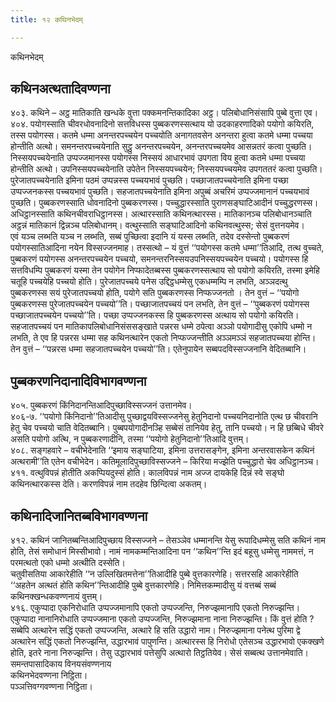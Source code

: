 ```yaml
---
title: १२ कथिनभेदम्

---
```

कथिनभेदम्  


## कथिनअत्थतादिवण्णना

४०३. कथिने – अट्ठ मातिकाति खन्धके वुत्ता पक्कमनन्तिकादिका अट्ठ। पलिबोधानिसंसापि पुब्बे वुत्ता एव।  
४०४. पयोगस्साति चीवरधोवनादिनो सत्तविधस्स पुब्बकरणस्सत्थाय यो उदकाहरणादिको पयोगो कयिरति, तस्स पयोगस्स। कतमे धम्मा अनन्तरपच्चयेन पच्चयोति अनागतवसेन अनन्तरा हुत्वा कतमे धम्मा पच्चया होन्तीति अत्थो। समनन्तरपच्चयेनाति सुट्ठु अनन्तरपच्चयेन, अनन्तरपच्चयमेव आसन्नतरं कत्वा पुच्छति। निस्सयपच्चयेनाति उप्पज्जमानस्स पयोगस्स निस्सयं आधारभावं उपगता विय हुत्वा कतमे धम्मा पच्चया होन्तीति अत्थो। उपनिस्सयपच्चयेनाति उपेतेन निस्सयपच्चयेन; निस्सयपच्चयमेव उपगततरं कत्वा पुच्छति। पुरेजातपच्चयेनाति इमिना पठमं उप्पन्नस्स पच्चयभावं पुच्छति। पच्छाजातपच्चयेनाति इमिना पच्छा उप्पज्जनकस्स पच्चयभावं पुच्छति। सहजातपच्चयेनाति इमिना अपुब्बं अचरिमं उप्पज्जमानानं पच्चयभावं पुच्छति। पुब्बकरणस्साति धोवनादिनो पुब्बकरणस्स। पच्चुद्धारस्साति पुराणसङ्घाटिआदीनं पच्चुद्धरणस्स। अधिट्ठानस्साति कथिनचीवराधिट्ठानस्स। अत्थारस्साति कथिनत्थारस्स। मातिकानञ्च पलिबोधानञ्चाति अट्ठन्नं मातिकानं द्विन्नञ्च पलिबोधानम्। वत्थुस्साति सङ्घाटिआदिनो कथिनवत्थुस्स; सेसं वुत्तनयमेव।  
एवं यञ्च लब्भति यञ्च न लब्भति, सब्बं पुच्छित्वा इदानि यं यस्स लब्भति, तदेव दस्सेन्तो पुब्बकरणं पयोगस्सातिआदिना नयेन विस्सज्जनमाह। तस्सत्थो – यं वुत्तं ‘‘पयोगस्स कतमे धम्मा’’तिआदि, तत्थ वुच्चते, पुब्बकरणं पयोगस्स अनन्तरपच्चयेन पच्चयो, समनन्तरनिस्सयउपनिस्सयपच्चयेन पच्चयो। पयोगस्स हि सत्तविधम्पि पुब्बकरणं यस्मा तेन पयोगेन निप्फादेतब्बस्स पुब्बकरणस्सत्थाय सो पयोगो कयिरति, तस्मा इमेहि चतूहि पच्चयेहि पच्चयो होति। पुरेजातपच्चये पनेस उद्दिट्ठधम्मेसु एकधम्मम्पि न लभति, अञ्ञदत्थु पुब्बकरणस्स सयं पुरेजातपच्चयो होति, पयोगे सति पुब्बकरणस्स निप्फज्जनतो । तेन वुत्तं – ‘‘पयोगो पुब्बकरणस्स पुरेजातपच्चयेन पच्चयो’’ति। पच्छाजातपच्चयं पन लभति, तेन वुत्तं – ‘‘पुब्बकरणं पयोगस्स पच्छाजातपच्चयेन पच्चयो’’ति। पच्छा उप्पज्जनकस्स हि पुब्बकरणस्स अत्थाय सो पयोगो कयिरति। सहजातपच्चयं पन मातिकापलिबोधानिसंससङ्खाते पन्नरस धम्मे ठपेत्वा अञ्ञो पयोगादीसु एकोपि धम्मो न लभति, ते एव हि पन्नरस धम्मा सह कथिनत्थारेन एकतो निप्फज्जन्तीति अञ्ञमञ्ञं सहजातपच्चया होन्ति। तेन वुत्तं – ‘‘पन्नरस धम्मा सहजातपच्चयेन पच्चयो’’ति। एतेनुपायेन सब्बपदविस्सज्जनानि वेदितब्बानि।  


## पुब्बकरणनिदानादिविभागवण्णना

४०५. पुब्बकरणं किंनिदानन्तिआदिपुच्छाविस्सज्जनं उत्तानमेव।  
४०६-७. ‘‘पयोगो किंनिदानो’’तिआदीसु पुच्छाद्वयविस्सज्जनेसु हेतुनिदानो पच्चयनिदानोति एत्थ छ चीवरानि हेतु चेव पच्चयो चाति वेदितब्बानि। पुब्बपयोगादीनञ्हि सब्बेसं तानियेव हेतु, तानि पच्चयो। न हि छब्बिधे चीवरे असति पयोगो अत्थि, न पुब्बकरणादीनि, तस्मा ‘‘पयोगो हेतुनिदानो’’तिआदि वुत्तम्।  
४०८. सङ्गहवारे – वचीभेदेनाति ‘‘इमाय सङ्घाटिया, इमिना उत्तरासङ्गेन, इमिना अन्तरवासकेन कथिनं अत्थरामी’’ति एतेन वचीभेदेन। कतिमूलादिपुच्छाविस्सज्जने – किरिया मज्झेति पच्चुद्धारो चेव अधिट्ठानञ्च।  
४११. वत्थुविपन्नं होतीति अकप्पियदुस्सं होति। कालविपन्नं नाम अज्ज दायकेहि दिन्नं स्वे सङ्घो कथिनत्थारकस्स देति। करणविपन्नं नाम तदहेव छिन्दित्वा अकतम्।  


## कथिनादिजानितब्बविभागवण्णना

४१२. कथिनं जानितब्बन्तिआदिपुच्छाय विस्सज्जने – तेसञ्ञेव धम्मानन्ति येसु रूपादिधम्मेसु सति कथिनं नाम होति, तेसं समोधानं मिस्सीभावो। नामं नामकम्मन्तिआदिना पन ‘‘कथिन’’न्ति इदं बहूसु धम्मेसु नाममत्तं, न परमत्थतो एको धम्मो अत्थीति दस्सेति।  
चतुवीसतिया आकारेहीति ‘‘न उल्लिखितमत्तेना’’तिआदीहि पुब्बे वुत्तकारणेहि। सत्तरसहि आकारेहीति ‘‘अहतेन अत्थतं होति कथिन’’न्तिआदीहि पुब्बे वुत्तकारणेहि। निमित्तकम्मादीसु यं वत्तब्बं सब्बं कथिनक्खन्धकवण्णनायं वुत्तम्।  
४१६. एकुप्पादा एकनिरोधाति उप्पज्जमानापि एकतो उप्पज्जन्ति, निरुज्झमानापि एकतो निरुज्झन्ति। एकुप्पादा नानानिरोधाति उप्पज्जमाना एकतो उप्पज्जन्ति, निरुज्झमाना नाना निरुज्झन्ति। किं वुत्तं होति ? सब्बेपि अत्थारेन सद्धिं एकतो उप्पज्जन्ति, अत्थारे हि सति उद्धारो नाम। निरुज्झमाना पनेत्थ पुरिमा द्वे अत्थारेन सद्धिं एकतो निरुज्झन्ति, उद्धारभावं पापुणन्ति। अत्थारस्स हि निरोधो एतेसञ्च उद्धारभावो एकक्खणे होति, इतरे नाना निरुज्झन्ति। तेसु उद्धारभावं पत्तेसुपि अत्थारो तिट्ठतियेव। सेसं सब्बत्थ उत्तानमेवाति।  
समन्तपासादिकाय विनयसंवण्णनाय  
कथिनभेदवण्णना निट्ठिता।  
पञ्ञत्तिवग्गवण्णना निट्ठिता।  